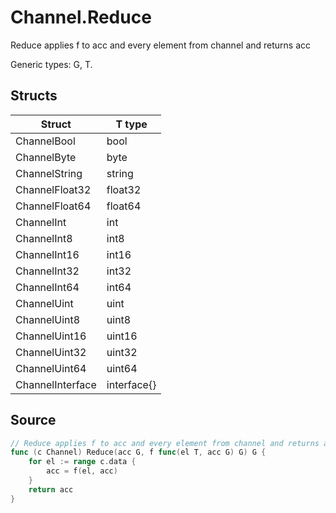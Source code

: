 # Channel.Reduce

Reduce applies f to acc and every element from channel and returns acc

Generic types: G, T.

## Structs

| Struct | T type |
| ------ | ------ |
| ChannelBool | bool |
| ChannelByte | byte |
| ChannelString | string |
| ChannelFloat32 | float32 |
| ChannelFloat64 | float64 |
| ChannelInt | int |
| ChannelInt8 | int8 |
| ChannelInt16 | int16 |
| ChannelInt32 | int32 |
| ChannelInt64 | int64 |
| ChannelUint | uint |
| ChannelUint8 | uint8 |
| ChannelUint16 | uint16 |
| ChannelUint32 | uint32 |
| ChannelUint64 | uint64 |
| ChannelInterface | interface{} |


## Source

```go
// Reduce applies f to acc and every element from channel and returns acc
func (c Channel) Reduce(acc G, f func(el T, acc G) G) G {
	for el := range c.data {
		acc = f(el, acc)
	}
	return acc
}
```